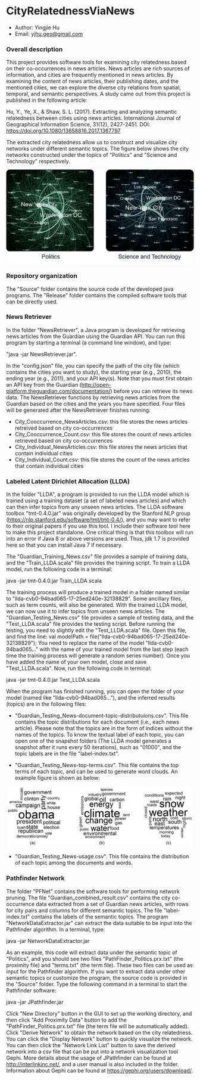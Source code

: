 # CityRelatednessViaNews

* Author: Yingjie Hu
* Email: yjhu.geo@gmail.com


### Overall description
This project provides software tools for examining city relatedness based on their co-occurrences in news articles. News articles are rich sources of information, and cities are frequently mentioned in news articles. By examining the content of news articles, their publishing dates, and the mentioned cities, we can explore the diverse city relations from spatial, temporal, and semantic perspectives. A study came out from this project is published in the following article:

Hu, Y., Ye, X., & Shaw, S. L. (2017). Extracting and analyzing semantic relatedness between cities using news articles. International Journal of Geographical Information Science, 31(12), 2427-2451. DOI: https://doi.org/10.1080/13658816.2017.1367797 

The extracted city relatedness allow us to construct and visualize city networks under different semantic topics. The figure below shows the city networks constructed under the topics of "Politics" and "Science and Technology" respectively. 

<p align="center">
<img align="center" src="https://github.com/YingjieHu/CityRelatednessViaNews/blob/master/Figures/CityRelatedness.png" width="600" />
</p>


### Repository organization
The "Source" folder contains the source code of the developed java programs. The "Release" folder contains the compiled software tools that can be directly used. 


### News Retriever
In the folder "NewsRetriever", a Java program is developed for retrieving news articles from the Guardian using the Guardian API. You can run this program by starting a terminal (a command line window), and type: 

"java -jar NewsRetriever.jar". 

In the "config.json" file, you can specify the path of the city file (which contains the cities you want to study), the starting year (e.g., 2010), the ending year (e.g., 2011), and your API key(s). Note that you must first obtain an API key from the Guardian (http://open-platform.theguardian.com/documentation/) before you can retrieve its news data. The NewsRetriever functions by retrieving news articles from the Guardian based on the cities and the years you have specified. Four files will be generated after the NewsRetriever finishes running:
- City_Cooccurrence_NewsArticles.csv: this file stores the news articles retreived based on city co-occurrences
- City_Cooccurrence_Count.csv: this file stores the count of news articles retrieved based on city co-occurrences
- City_Individual_NewsArticles.csv: this file stores the news articles that contain individual cities
- City_Individual_Count.csv: this file stores the count of the news articles that contain individual cities


### Labeled Latent Dirichlet Allocation (LLDA)
In the folder "LLDA", a program is provided to run the LLDA model which is trained using a training dataset (a set of labeled news articles) and which can then infer topics from any unseen news articles. The LLDA software toolbox "tmt-0.4.0.jar" was originally developed by the Stanford NLP group (https://nlp.stanford.edu/software/tmt/tmt-0.4/), and you may want to refer to their original papers if you use this tool. I include their software tool here to make this project standalone. One critical thing is that this toolbox will run into an error if Java 8 or above versions are used. Thus, jdk 1.7 is provided here so that you can install Java 7 if necessary.

The "Guardian_Training_News.csv" file provides a sample of training data, and the "Train_LLDA.scala" file provides the training script. To train a LLDA model, run the following code in a terminal: 

java -jar tmt-0.4.0.jar Train_LLDA.scala

The training process will produce a trained model in a folder named similar to "llda-cvb0-94bad065-17-25ed240e-32138829". Some ancillary files, such as term counts, will also be generated. With the trained LLDA model, we can now use it to infer topics from unseen news articles. The "Guardian_Testing_News.csv" file provides a sample of testing data, and the "Test_LLDA.scala" file provides the testing script. Before running the testing, you need to slightly edit the "Test_LLDA.scala" file. Open this file, and find the line: val modelPath = file("llda-cvb0-94bad065-17-25ed240e-32138829"); You need to replace the name of the model "llda-cvb0-94bad065..." with the name of your trained model from the last step (each time the training process will generate a random series number). Once you have added the name of your own model, close and save "Test_LLDA.scala". Now, run the following code in terminal:

java -jar tmt-0.4.0.jar Test_LLDA.scala

When the program has finished running, you can open the folder of your model (named like "llda-cvb0-94bad065..."), and the inferred results (topics) are in the following files:
- "Guardian_Testing_News-document-topic-distributuions.csv". This file contains the topic distributions for each document (i.e., each news article). Please note that the topics are in the form of indices without the names of the topics. To know the textual label of each topic, you can open one of the snapshot folders (The LLDA model generates a snapshot after it runs every 50 iterations), such as "01000", and the topic labels are in the file "label-index.txt".

- "Guardian_Testing_News-top-terms.csv". This file contains the top terms of each topic, and can be used to generate word clouds. An example figure is shown as below: 
<p align="center">
<img align="center" src="https://github.com/YingjieHu/CityRelatednessViaNews/blob/master/Figures/WordCloud.png" width="700" />
</p>

- "Guardian_Testing_News-usage.csv". This file contains the distribution of each topic among the documents and words.


### Pathfinder Network 
The folder "PFNet" contains the software tools for performing network pruning. The file "Guardian_combined_result.csv" contains the city co-occurrence data extracted from a set of Guardian news articles, with rows for city pairs and columns for different semantic topics. The file "label-index.txt" contains the labels of the semantic topics. The program "NetworkDataExtractor.jar" can extract the data suitable to be input into the Pathfinder algorithm. In a terminal, type:

java -jar NetworkDataExtractor.jar

As an example, this code will extract data under the semantic topic of "Politics", and you should see two files "PathFinder_Politics.prx.txt" (the proximity file) and "terms.txt" (the term file). These two files can be used as input for the Pathfinder algorithm. If you want to extract data under other semantic topics or customize the program, the source code is provided in the "Source" folder. Type the following command in a terminal to start the Pathfinder software:

java -jar JPathfinder.jar

Click "New Directory" button in the GUI to set up the working directory, and then click "Add Proximity Data" button to add the "PathFinder_Politics.prx.txt" file (the term file will be automatically added). Click "Derive Network" to obtain the network based on the city relatedness. You can click the "Display Network" button to quickly visualize the network. You can then click the "Network Link List" button to save the derived network into a csv file that can be put into a network visualization tool Gephi. More details about the usage of JPathfinder can be found at http://interlinkinc.net/, and a user manual is also included in the folder. Information about Gephi can be found at https://gephi.org/users/download/.      









